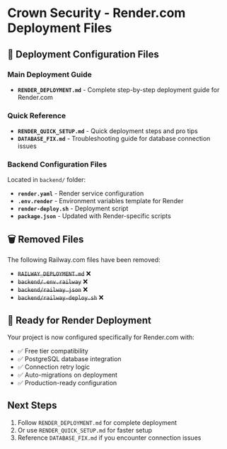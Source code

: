 # Crown Security - Render.com Deployment Files

## 📁 Deployment Configuration Files

### Main Deployment Guide
- **`RENDER_DEPLOYMENT.md`** - Complete step-by-step deployment guide for Render.com

### Quick Reference
- **`RENDER_QUICK_SETUP.md`** - Quick deployment steps and pro tips
- **`DATABASE_FIX.md`** - Troubleshooting guide for database connection issues

### Backend Configuration Files
Located in `backend/` folder:
- **`render.yaml`** - Render service configuration
- **`.env.render`** - Environment variables template for Render
- **`render-deploy.sh`** - Deployment script
- **`package.json`** - Updated with Render-specific scripts

## 🗑️ Removed Files
The following Railway.com files have been removed:
- ~~`RAILWAY_DEPLOYMENT.md`~~ ❌
- ~~`backend/.env.railway`~~ ❌  
- ~~`backend/railway.json`~~ ❌
- ~~`backend/railway-deploy.sh`~~ ❌

## 🚀 Ready for Render Deployment
Your project is now configured specifically for Render.com with:
- ✅ Free tier compatibility
- ✅ PostgreSQL database integration
- ✅ Connection retry logic
- ✅ Auto-migrations on deployment
- ✅ Production-ready configuration

## Next Steps
1. Follow `RENDER_DEPLOYMENT.md` for complete deployment
2. Or use `RENDER_QUICK_SETUP.md` for faster setup
3. Reference `DATABASE_FIX.md` if you encounter connection issues

